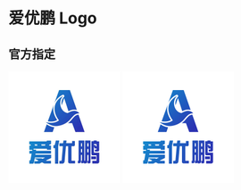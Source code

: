 # 爱优鹏 Logo

## 官方指定

<img src="./static/爱优鹏4_画板%201.jpg" width="200">
<img src="./static/爱优鹏4_画板%201.png" width="200">
